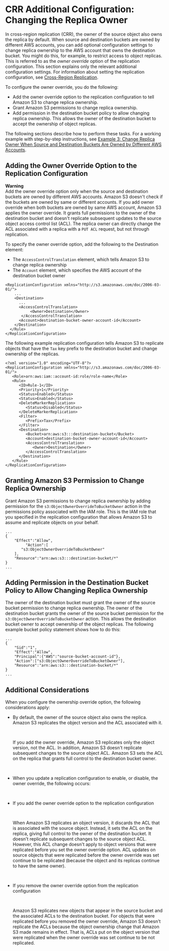 # CRR Additional Configuration: Changing the Replica Owner<a name="crr-change-owner"></a>

In cross\-region replication \(CRR\), the owner of the source object also owns the replica by default\. When source and destination buckets are owned by different AWS accounts, you can add optional configuration settings to change replica ownership to the AWS account that owns the destination bucket\. You might do this, for example, to restrict access to object replicas\. This is referred to as the *owner override* option of the replication configuration\. This section explains only the relevant additional configuration settings\. For information about setting the replication configuration, see [Cross\-Region Replication](crr.md)\. 

To configure the owner override, you do the following:
+ Add the owner override option to the replication configuration to tell Amazon S3 to change replica ownership\. 
+ Grant Amazon S3 permissions to change replica ownership\. 
+ Add permission in the destination bucket policy to allow changing replica ownership\. This allows the owner of the destination bucket to accept the ownership of object replicas\.

The following sections describe how to perform these tasks\. For a working example with step\-by\-step instructions, see [Example 3: Change Replica Owner When Source and Destination Buckets Are Owned by Different AWS Accounts](crr-walkthrough-3.md)\.

## Adding the Owner Override Option to the Replication Configuration<a name="repl-ownership-owneroverride-option"></a>

**Warning**  
Add the owner override option only when the source and destination buckets are owned by different AWS accounts\. Amazon S3 doesn't check if the buckets are owned by same or different accounts\. If you add owner override when both buckets are owned by same AWS account, Amazon S3 applies the owner override\. It grants full permissions to the owner of the destination bucket and doesn't replicate subsequent updates to the source object access control list \(ACL\)\. The replica owner can directly change the ACL associated with a replica with a `PUT ACL` request, but not through replication\.

To specify the owner override option, add the following to the Destination element: 
+ The `AccessControlTranslation` element, which tells Amazon S3 to change replica ownership
+ The `Account` element, which specifies the AWS account of the destination bucket owner 

```
<ReplicationConfiguration xmlns="http://s3.amazonaws.com/doc/2006-03-01/">
    ...
    <Destination>
      ...
      <AccessControlTranslation>
           <Owner>Destination</Owner>
       </AccessControlTranslation>
      <Account>destination-bucket-owner-account-id</Account>
    </Destination>
  </Rule>
</ReplicationConfiguration>
```

The following example replication configuration tells Amazon S3 to replicate objects that have the `Tax` key prefix to the destination bucket and change ownership of the replicas\.

```
<?xml version="1.0" encoding="UTF-8"?>
<ReplicationConfiguration xmlns="http://s3.amazonaws.com/doc/2006-03-01/">
   <Role>arn:aws:iam::account-id:role/role-name</Role>
   <Rule>
      <ID>Rule-1</ID>
      <Priority>1</Priority>
      <Status>Enabled</Status>
      <Status>Enabled</Status>
      <DeleteMarkerReplication>
         <Status>Disabled</Status>
      </DeleteMarkerReplication>
      <Filter>
         <Prefix>Tax</Prefix>
      </Filter>
      <Destination>
         <Bucket>arn:aws:s3:::destination-bucket</Bucket>
         <Account>destination-bucket-owner-account-id</Account>
         <AccessControlTranslation>
            <Owner>Destination</Owner>
         </AccessControlTranslation>
      </Destination>
   </Rule>
</ReplicationConfiguration>
```

## Granting Amazon S3 Permission to Change Replica Ownership<a name="repl-ownership-add-role-permission"></a>

Grant Amazon S3 permissions to change replica ownership by adding permission for the `s3:ObjectOwnerOverrideToBucketOwner` action in the permissions policy associated with the IAM role\. This is the IAM role that you specified in the replication configuration that allows Amazon S3 to assume and replicate objects on your behalf\. 

```
...
{
    "Effect":"Allow",
         "Action":[
       "s3:ObjectOwnerOverrideToBucketOwner"
    ],
    "Resource":"arn:aws:s3:::destination-bucket/*"
}
...
```

## Adding Permission in the Destination Bucket Policy to Allow Changing Replica Ownership<a name="repl-ownership-accept-ownership-b-policy"></a>

The owner of the destination bucket must grant the owner of the source bucket permission to change replica ownership\. The owner of the destination bucket grants the owner of the source bucket permission for the `s3:ObjectOwnerOverrideToBucketOwner` action\. This allows the destination bucket owner to accept ownership of the object replicas\. The following example bucket policy statement shows how to do this:

```
...
{
    "Sid":"1",
    "Effect":"Allow",
    "Principal":{"AWS":"source-bucket-account-id"},
    "Action":["s3:ObjectOwnerOverrideToBucketOwner"],
    "Resource":"arn:aws:s3:::destination-bucket/*"
}
...
```

## Additional Considerations<a name="repl-ownership-considerations"></a>

When you configure the ownership override option, the following considerations apply:
+ By default, the owner of the source object also owns the replica\. Amazon S3 replicates the object version and the ACL associated with it\.

   

  If you add the owner override, Amazon S3 replicates only the object version, not the ACL\. In addition, Amazon S3 doesn't replicate subsequent changes to the source object ACL\. Amazon S3 sets the ACL on the replica that grants full control to the destination bucket owner\. 

   
+  When you update a replication configuration to enable, or disable, the owner override, the following occurs: 

   
  + If you add the owner override option to the replication configuration

     

    When Amazon S3 replicates an object version, it discards the ACL that is associated with the source object\. Instead, it sets the ACL on the replica, giving full control to the owner of the destination bucket\. It doesn't replicate subsequent changes to the source object ACL\. However, this ACL change doesn't apply to object versions that were replicated before you set the owner override option\. ACL updates on source objects that were replicated before the owner override was set continue to be replicated \(because the object and its replicas continue to have the same owner\)\.

     
  + If you remove the owner override option from the replication configuration

     

    Amazon S3 replicates new objects that appear in the source bucket and the associated ACLs to the destination bucket\. For objects that were replicated before you removed the owner override, Amazon S3 doesn't replicate the ACLs because the object ownership change that Amazon S3 made remains in effect\. That is, ACLs put on the object version that were replicated when the owner override was set continue to be not replicated\.